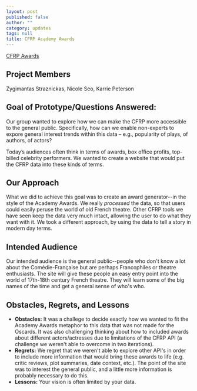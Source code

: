 ```yaml
---
layout: post
published: false
author: ""
category: updates
tags: null
title: CFRP Academy Awards
---
```


[CFRP Awards](http://zygi.gitlab.io/cfrp-viz/#)

## Project Members
Zygimantas Straznickas, Nicole Seo, Karrie Peterson

## Goal of Prototype/Questions Answered:
Our group wanted to explore how we can make the CFRP more accessible to the general public. Specifically, how can we enable non-experts to expore general interest trends within this data – e.g., popularity of plays, of authors, of actors?  

Today’s audiences often think in terms of awards, box office profits, top-billed celebrity performers. We wanted to create a website that would put the CFRP data into these kinds of terms.

## Our Approach
What we did to achieve this goal was to create an award generator--in the style of the Academy Awards. We really _processed_ the data, so that users could easily peruse the world of old French theatre. Other CFRP tools we have seen keep the data very much intact, allowing the user to do what they want with it. We took a different approach, by using the data to tell a story in modern day terms. 

## Intended Audience
Our intended audience is the general public--people who don't know a lot about the Comédie-Française but are perhaps Francophiles or theatre enthusiasts. The site will give these people an easy entry point into the world of 17th-18th century French theatre. They will learn some of the big names of the time and get a general sense of who's who.

## Obstacles, Regrets, and Lessons
- **Obstacles:** It was a challege to decide exactly how we wanted to fit the Academy Awards metaphor to this data that was not made for the Oscards. It was also challenging thinking about how to included awards about different actors/actresses due to limitations of the CFRP API (a challenge we weren't able to overcome in two iterations). 
- **Regrets:** We regret that we weren't able to explore other API's in order to include more information that would bring these awards to life (e.g. critic reviews, plot summaries, date context, etc.). The point of the site was to interest the general public, and a little more information is probably necessary to do this.
- **Lessons:** Your vision is often limited by your data.



